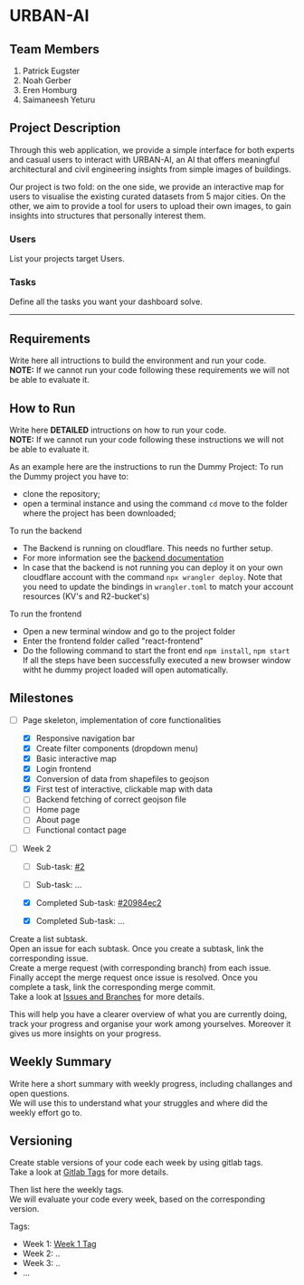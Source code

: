 # URBAN-AI

## Team Members
1. Patrick Eugster
2. Noah Gerber
3. Eren Homburg
4. Saimaneesh Yeturu

## Project Description 
Through this web application, we provide a simple interface for both experts and casual users to interact with URBAN-AI, an AI that offers meaningful architectural and civil engineering insights from simple images of buildings.

Our project is two fold: on the one side, we provide an interactive map for users to visualise the existing curated datasets from 5 major cities. On the other, we aim to provide a tool for users to upload their own images, to gain insights into structures that personally interest them.

### Users
List your projects target Users.

### Tasks
Define all the tasks you want your dashboard solve.

- - -

## Requirements
Write here all intructions to build the environment and run your code.\
**NOTE:** If we cannot run your code following these requirements we will not be able to evaluate it.

## How to Run
Write here **DETAILED** intructions on how to run your code.\
**NOTE:** If we cannot run your code following these instructions we will not be able to evaluate it.

As an example here are the instructions to run the Dummy Project:
To run the Dummy project you have to:
- clone the repository;
- open a terminal instance and using the command ```cd``` move to the folder where the project has been downloaded;

To run the backend
- The Backend is running on cloudflare. This needs no further setup. 
- For more information see the [backend documentation](https://gitlab.inf.ethz.ch/course-fwe2024/students/final-project/fp-p5/-/blob/main/src/server/webdev-hs24-backend/README.md?ref_type=heads)
- In case that the backend is not running you can deploy it on your own cloudflare account with the command `npx wrangler deploy`. Note that you need to update the bindings in `wrangler.toml` to match your account resources (KV's and R2-bucket's)

To run the frontend
- Open a new terminal window and go to the project folder
- Enter the frontend folder called "react-frontend"
- Do the following command to start the front end ```npm install```, ```npm start```
If all the steps have been successfully executed a new browser window witht he dummy project loaded will open automatically.

## Milestones

- [ ] Page skeleton, implementation of core functionalities

  - [x] Responsive navigation bar
  - [x] Create filter components (dropdown menu)
  - [x] Basic interactive map
  - [x] Login frontend
  - [x] Conversion of data from shapefiles to geojson
  - [x] First test of interactive, clickable map with data
  - [ ]  Backend fetching of correct geojson file
  - [ ]  Home page
  - [ ]  About page
  - [ ]  Functional contact page

- [ ] Week 2
  - [ ] Sub-task: [#2](https://gitlab.inf.ethz.ch/COURSE-XAI-IML22/dummy-fullstack/-/issues/2)
  - [ ] Sub-task: ...
  - [x] Completed Sub-task: [#20984ec2](https://gitlab.inf.ethz.ch/COURSE-XAI-IML22/dummy-fullstack/-/commit/20984ec2197fa8dcdc50f19723e5aa234b9588a3)
  - [x] Completed Sub-task: ...


Create a list subtask.\
Open an issue for each subtask. Once you create a subtask, link the corresponding issue.\
Create a merge request (with corresponding branch) from each issue.\
Finally accept the merge request once issue is resolved. Once you complete a task, link the corresponding merge commit.\
Take a look at [Issues and Branches](https://www.youtube.com/watch?v=DSuSBuVYpys) for more details. 

This will help you have a clearer overview of what you are currently doing, track your progress and organise your work among yourselves. Moreover it gives us more insights on your progress.  

## Weekly Summary 
Write here a short summary with weekly progress, including challanges and open questions.\
We will use this to understand what your struggles and where did the weekly effort go to.

## Versioning
Create stable versions of your code each week by using gitlab tags.\
Take a look at [Gitlab Tags](https://docs.gitlab.com/ee/topics/git/tags.html) for more details. 

Then list here the weekly tags. \
We will evaluate your code every week, based on the corresponding version.

Tags:
- Week 1: [Week 1 Tag](https://gitlab.inf.ethz.ch/COURSE-XAI-IML22/dummy-fullstack/-/tags/stable-readme)
- Week 2: ..
- Week 3: ..
- ...


